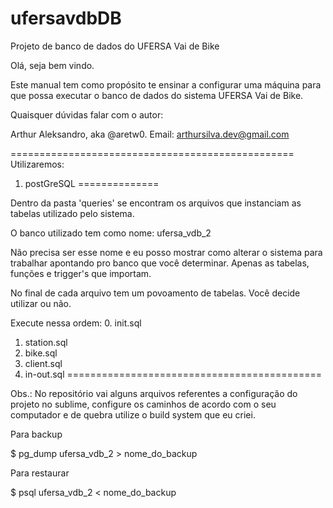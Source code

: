 # ufersavdbDB
Projeto de banco de dados do UFERSA Vai de Bike


Olá, seja bem vindo.

Este manual tem como propósito te ensinar a configurar uma máquina para que possa executar o banco de dados do sistema UFERSA Vai de Bike.

Quaisquer dúvidas falar com o autor:

Arthur Aleksandro, aka @aretw0. Email: arthursilva.dev@gmail.com

=================================================
Utilizaremos:

1. postGreSQL
==============

 Dentro da pasta 'queries' se encontram os arquivos que instanciam as tabelas utilizado pelo sistema.

 O banco utilizado tem como nome: ufersa_vdb_2

 Não precisa ser esse nome e eu posso mostrar como alterar o sistema para trabalhar apontando pro banco que você determinar. Apenas as tabelas, funções e trigger's que importam.

 No final de cada arquivo tem um povoamento de tabelas. Você decide utilizar ou não.

 Execute nessa ordem:
 0. init.sql
 1. station.sql
 2. bike.sql
 3. client.sql
 4. in-out.sql
============================================

Obs.: No repositório vai alguns arquivos referentes a configuração do projeto no sublime, configure os caminhos de acordo com o seu computador e de quebra utilize o build system que eu criei.


Para backup

$ pg_dump ufersa_vdb_2 > nome_do_backup


Para restaurar

$ psql ufersa_vdb_2 < nome_do_backup